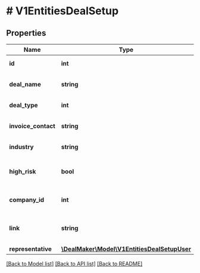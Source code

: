 # # V1EntitiesDealSetup

## Properties

Name | Type | Description | Notes
------------ | ------------- | ------------- | -------------
**id** | **int** | The deal setup id. | [optional]
**deal_name** | **string** | The title/name of the deal. | [optional]
**deal_type** | **int** | The type of the deal. | [optional]
**invoice_contact** | **string** | The invoice email address. | [optional]
**industry** | **string** | The industry. | [optional]
**high_risk** | **bool** | Determine if the deal is a high risk or not. | [optional]
**company_id** | **int** | The id of the company. | [optional]
**link** | **string** | Link to the second page of the deal setup | [optional]
**representative** | [**\DealMaker\Model\V1EntitiesDealSetupUser**](V1EntitiesDealSetupUser.md) |  | [optional]

[[Back to Model list]](../../README.md#models) [[Back to API list]](../../README.md#endpoints) [[Back to README]](../../README.md)
